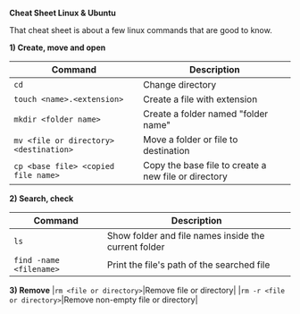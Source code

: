 **Cheat Sheet Linux & Ubuntu**

That cheat sheet is about a few linux commands that are good to know.

**1) Create, move and open**

| Command | Description |
| --- | --- |
|`cd` | Change directory |
|`touch <name>.<extension>`| Create a file with extension|
|`mkdir <folder name>`| Create a folder named "folder name"|
|`mv <file or directory> <destination>`|Move a folder or file to destination|
|`cp <base file> <copied file name>`|Copy the base file to create a new file or directory|

**2) Search, check** 

| Command | Description |
| --- | --- |
|`ls` | Show folder and file names inside the current folder|
|`find -name <filename>` | Print the file's path of the searched file|

**3) Remove**
|`rm <file or directory>`|Remove file or directory|
|`rm -r <file or directory>`|Remove non-empty file or directory|